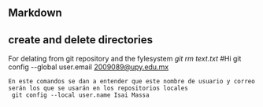 ## Markdown
## create and delete directories

For delating from git repository and the fylesystem
        *git rm text.txt*
#Hi
     git config --global user.email 2009089@upy.edu.mx
    
    En este comandos se dan a entender que este nombre de usuario y correo serán los que se usarán en los repositorios locales
     git config --local user.name Isai Massa
